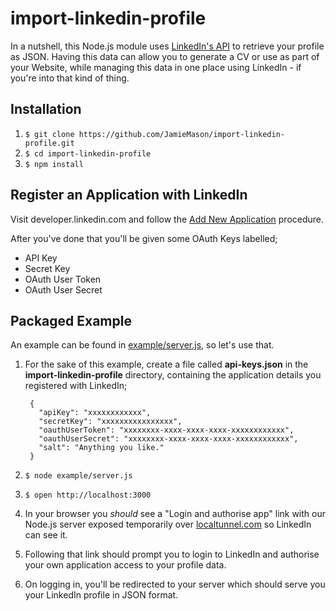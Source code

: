 import-linkedin-profile
=======================

In a nutshell, this Node.js module uses [LinkedIn's API](http://developer.linkedin.com) to retrieve your profile as JSON. Having this data can allow you to generate a CV or use as part of your Website, while managing this data in one place using LinkedIn - if you're into that kind of thing.

## Installation

1. `$ git clone https://github.com/JamieMason/import-linkedin-profile.git`
2. `$ cd import-linkedin-profile`
3. `$ npm install`

## Register an Application with LinkedIn

Visit developer.linkedin.com and follow the [Add New Application](https://www.linkedin.com/secure/developer?newapp=) procedure. 

After you've done that you'll be given some OAuth Keys labelled;

+ API Key
+ Secret Key
+ OAuth User Token
+ OAuth User Secret

## Packaged Example

An example can be found in [example/server.js](https://github.com/JamieMason/import-linkedin-profile/blob/master/example/server.js), so let's use that.

1. For the sake of this example, create a file called **api-keys.json** in the **import-linkedin-profile** directory, containing the application details you registered with LinkedIn;

	    {
	      "apiKey": "xxxxxxxxxxxx",
	      "secretKey": "xxxxxxxxxxxxxxxx",
	      "oauthUserToken": "xxxxxxxx-xxxx-xxxx-xxxx-xxxxxxxxxxxx",
	      "oauthUserSecret": "xxxxxxxx-xxxx-xxxx-xxxx-xxxxxxxxxxxx",
	      "salt": "Anything you like."
	    }

2. `$ node example/server.js`
3. `$ open http://localhost:3000`
4. In your browser you _should_ see a "Login and authorise app" link with our Node.js server exposed temporarily over [localtunnel.com](http://progrium.com/localtunnel/) so LinkedIn can see it.
5. Following that link should prompt you to login to LinkedIn and authorise your own application access to your profile data.
6. On logging in, you'll be redirected to your server which should serve you your LinkedIn profile in JSON format.



